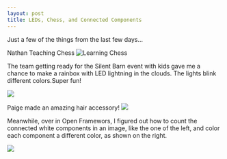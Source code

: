 ```yaml
---
layout: post
title: LEDs, Chess, and Connected Components
---
```


Just a few of the things from the last few days...

Nathan Teaching Chess
![Learning Chess](https://lh3.googleusercontent.com/-tkdTRe79Fag/VG-t38UJHtI/AAAAAAAAaAI/6wTgIXSJzwM/w1103-h621-no/IMG_20141121_162935823.jpg)

The team getting ready for the Silent Barn event with kids gave me a chance to make a rainbox with LED lightning in the clouds. The lights blink different colors.Super fun!

![](https://lh4.googleusercontent.com/-UMwBQWDwYhc/VG_EEQLAheI/AAAAAAAAaDM/l6SileMigk4/w1103-h621-no/IMG_20141121_180433755.jpg)

Paige made an amazing hair accessory!
![](https://lh6.googleusercontent.com/-OJrm6gNIUEc/VG_NxxUJm5I/AAAAAAAAaCQ/l__9IRg_rdQ/w350-h621-no/IMG_20141121_184619354.jpg)

Meanwhile, over in Open Framewors, I figured out how to count the connected white components in an image, like the one of the left, and color each component a different color, as shown on the right.  

![](https://lh5.googleusercontent.com/-mPwHs1IGw0w/VHA_TnVGTYI/AAAAAAAAaDk/JIjCAPPC8so/w1047-h621-no/Screen%2BShot%2B2014-11-21%2Bat%2B1.14.01%2BAM.png)

